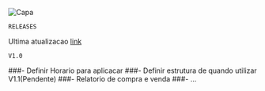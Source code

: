 ![Capa](https://capitalresearch.com.br/wp-content/uploads/2020/01/shutterstock_1160444041.jpg)
	
	RELEASES
Ultima atualizacao [link](https://mega.nz/file/Q41wxQAa#TjzyRjbo_G8jIcpwu3UquXIhjbsoNPfM9o_qAnpHgwM)

	V1.0
###- Definir Horario para aplicacar
###- Definir estrutura de quando utilizar
	V1.1(Pendente)
###- Relatorio de compra e venda
###- ...


